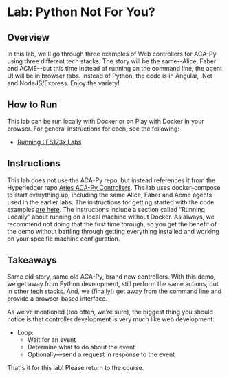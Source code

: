# Lab: Python Not For You?

## Overview

In this lab, we'll go through three examples of Web controllers for ACA-Py using three different tech stacks. The story will be the same--Alice, Faber and ACME--but this time instead of running on the command line, the agent UI will be in browser tabs. Instead of Python, the code is in Angular, .Net and NodeJS/Express. Enjoy the variety!

## How to Run

This lab can be run locally with Docker or on Play with Docker in your browser. For general instructions for each, see the following:

- [Running LFS173x Labs](RunningLabs.md)

## Instructions

This lab does not use the ACA-Py repo, but instead references it from the Hyperledger repo [Aries ACA-Py Controllers](https://github.com/hyperledger/aries-acapy-controllers). The lab uses docker-compose to start everything up, including the same Alice, Faber and Acme agents used in the earlier labs. The instructions for getting started with the code examples [are here](https://github.com/hyperledger/aries-acapy-controllers/tree/master/AliceFaberAcmeDemo). The instructions include a section called “Running Locally” about running on a local machine without Docker. As always, we recommend not doing that the first time through, so you get the benefit of the demo without battling through getting everything installed and working on your specific machine configuration.

## Takeaways

Same old story, same old ACA-Py, brand new controllers. With this demo, we get away from Python development, still perform the same actions, but in other tech stacks. And, we (finally!) get away from the command line and provide a browser-based interface.

As we’ve mentioned (too often, we’re sure), the biggest thing you should notice is that controller development is very much like web development:

- Loop:
  - Wait for an event
  - Determine what to do about the event
  - Optionally—send a request in response to the event

That's it for this lab! Please return to the course.
